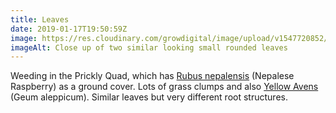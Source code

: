 ```yaml
---
title: Leaves
date: 2019-01-17T19:50:59Z
image: https://res.cloudinary.com/growdigital/image/upload/v1547720852/leaves-2944F255.jpg
imageAlt: Close up of two similar looking small rounded leaves
---
```


Weeding in the Prickly Quad, which has [Rubus nepalensis](https://pfaf.org/user/plant.aspx?LatinName=Rubus+nepalensis) (Nepalese Raspberry) as a ground cover. Lots of grass clumps and also [Yellow Avens](https://en.wikipedia.org/wiki/Geum_aleppicum) (Geum aleppicum). Similar leaves but very different root structures.
